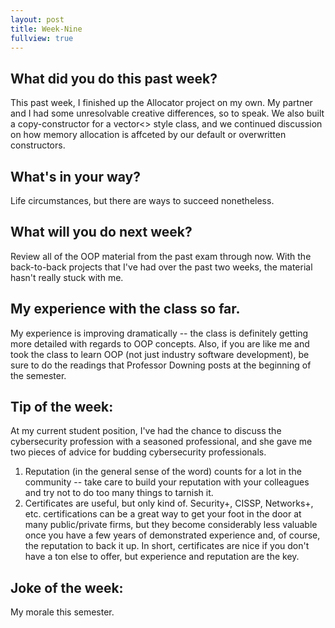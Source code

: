 ```yaml
---
layout: post
title: Week-Nine
fullview: true
---
```


## What did you do this past week?
This past week, I finished up the Allocator project on my own. My partner and I had some unresolvable creative differences, so to speak. We also built a copy-constructor for a vector<> style class, and we continued discussion on how memory allocation is affceted by our default or overwritten constructors.

## What's in your way?
Life circumstances, but there are ways to succeed nonetheless.

## What will you do next week?
Review all of the OOP material from the past exam through now. With the back-to-back projects that I've had over the past two weeks, the material hasn't really stuck with me.

## My experience with the class so far.
My experience is improving dramatically -- the class is definitely getting more detailed with regards to OOP concepts. Also, if you are like me and took the class to learn OOP (not just industry software development), be sure to do the readings that Professor Downing posts at the beginning of the semester.

## Tip of the week:
At my current student position, I've had the chance to discuss the cybersecurity profession with a seasoned professional, and she gave me two pieces of advice for budding cybersecurity professionals.    
1. Reputation (in the general sense of the word) counts for a lot in the community -- take care to build your reputation with your colleagues and try not to do too many things to tarnish it.    
2. Certificates are useful, but only kind of. Security+, CISSP, Networks+, etc. certifications can be a great way to get your foot in the door at many public/private firms, but they become considerably less valuable once you have a few years of demonstrated experience and, of course, the reputation to back it up. In short, certificates are nice if you don't have a ton else to offer, but experience and reputation are the key.

## Joke of the week:
My morale this semester.
